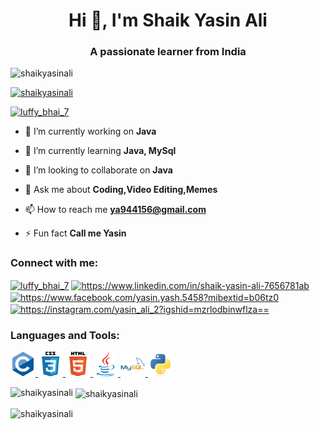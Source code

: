 <h1 align="center">Hi 👋, I'm Shaik Yasin Ali</h1>
<h3 align="center">A passionate learner from India</h3>

<p align="left"> <img src="https://komarev.com/ghpvc/?username=shaikyasinali&label=Profile%20views&color=0e75b6&style=flat" alt="shaikyasinali" /> </p>

<p align="left"> <a href="https://github.com/ryo-ma/github-profile-trophy"><img src="https://github-profile-trophy.vercel.app/?username=shaikyasinali" alt="shaikyasinali" /></a> </p>

<p align="left"> <a href="https://twitter.com/luffy_bhai_7" target="blank"><img src="https://img.shields.io/twitter/follow/luffy_bhai_7?logo=twitter&style=for-the-badge" alt="luffy_bhai_7" /></a> </p>

- 🔭 I’m currently working on **Java**

- 🌱 I’m currently learning **Java, MySql**

- 👯 I’m looking to collaborate on **Java**

- 💬 Ask me about **Coding,Video Editing,Memes**

- 📫 How to reach me **ya944156@gmail.com**

- ⚡ Fun fact **Call me Yasin**

<h3 align="left">Connect with me:</h3>
<p align="left">
<a href="https://twitter.com/luffy_bhai_7" target="blank"><img align="center" src="https://raw.githubusercontent.com/rahuldkjain/github-profile-readme-generator/master/src/images/icons/Social/twitter.svg" alt="luffy_bhai_7" height="30" width="40" /></a>
<a href="https://linkedin.com/in/https://www.linkedin.com/in/shaik-yasin-ali-7656781ab" target="blank"><img align="center" src="https://raw.githubusercontent.com/rahuldkjain/github-profile-readme-generator/master/src/images/icons/Social/linked-in-alt.svg" alt="https://www.linkedin.com/in/shaik-yasin-ali-7656781ab" height="30" width="40" /></a>
<a href="https://fb.com/https://www.facebook.com/yasin.yash.5458?mibextid=b06tz0" target="blank"><img align="center" src="https://raw.githubusercontent.com/rahuldkjain/github-profile-readme-generator/master/src/images/icons/Social/facebook.svg" alt="https://www.facebook.com/yasin.yash.5458?mibextid=b06tz0" height="30" width="40" /></a>
<a href="https://instagram.com/https://instagram.com/yasin_ali_2?igshid=mzrlodbinwflza==" target="blank"><img align="center" src="https://raw.githubusercontent.com/rahuldkjain/github-profile-readme-generator/master/src/images/icons/Social/instagram.svg" alt="https://instagram.com/yasin_ali_2?igshid=mzrlodbinwflza==" height="30" width="40" /></a>
</p>

<h3 align="left">Languages and Tools:</h3>
<p align="left"> <a href="https://www.cprogramming.com/" target="_blank" rel="noreferrer"> <img src="https://raw.githubusercontent.com/devicons/devicon/master/icons/c/c-original.svg" alt="c" width="40" height="40"/> </a> <a href="https://www.w3schools.com/css/" target="_blank" rel="noreferrer"> <img src="https://raw.githubusercontent.com/devicons/devicon/master/icons/css3/css3-original-wordmark.svg" alt="css3" width="40" height="40"/> </a> <a href="https://www.w3.org/html/" target="_blank" rel="noreferrer"> <img src="https://raw.githubusercontent.com/devicons/devicon/master/icons/html5/html5-original-wordmark.svg" alt="html5" width="40" height="40"/> </a> <a href="https://www.java.com" target="_blank" rel="noreferrer"> <img src="https://raw.githubusercontent.com/devicons/devicon/master/icons/java/java-original.svg" alt="java" width="40" height="40"/> </a> <a href="https://www.mysql.com/" target="_blank" rel="noreferrer"> <img src="https://raw.githubusercontent.com/devicons/devicon/master/icons/mysql/mysql-original-wordmark.svg" alt="mysql" width="40" height="40"/> </a> <a href="https://www.python.org" target="_blank" rel="noreferrer"> <img src="https://raw.githubusercontent.com/devicons/devicon/master/icons/python/python-original.svg" alt="python" width="40" height="40"/> </a> </p>

<p><img align="left" src="https://github-readme-stats.vercel.app/api/top-langs?username=shaikyasinali&show_icons=true&locale=en&layout=compact" alt="shaikyasinali" /></p>

<p>&nbsp;<img align="center" src="https://github-readme-stats.vercel.app/api?username=shaikyasinali&show_icons=true&locale=en" alt="shaikyasinali" /></p>

<p><img align="center" src="https://github-readme-streak-stats.herokuapp.com/?user=shaikyasinali&" alt="shaikyasinali" /></p>
